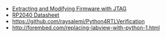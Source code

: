 * [Extracting and Modifying Firmware with JTAG](https://www.youtube.com/watch?v=dlHJCF-SSKc&t=677s&pp=ygUPanRhZyBjb25uZWN0aW9u "Extracting and Modifying Firmware with JTAG")
* [RP2040 Datasheet](https://datasheets.raspberrypi.com/rp2040/rp2040-datasheet.pdf)
* https://github.com/raysalemi/Python4RTLVerification
* http://forembed.com/replacing-labview-with-python-1.html